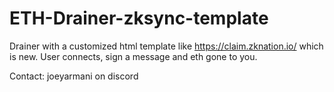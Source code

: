 # ETH-Drainer-zksync-template
Drainer with a customized html template like https://claim.zknation.io/ which is new. User connects, sign a message and eth gone to you.  

Contact: joeyarmani on discord
